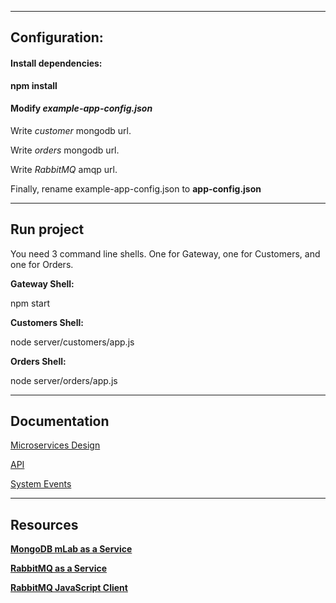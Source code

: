 

___
## Configuration:

#### Install dependencies:

**npm install**

#### Modify *example-app-config.json*

  Write *customer* mongodb url.
  
  Write *orders* mongodb url.
  
  Write *RabbitMQ* amqp url.
  
  Finally, rename example-app-config.json to **app-config.json**
  
___
## Run project

You need 3 command line shells. One for Gateway, one for Customers, and one for Orders.

**Gateway Shell:**

npm start

**Customers Shell:**

node server/customers/app.js

**Orders Shell:**

node server/orders/app.js

___ 
## Documentation

[Microservices Design](../blob/master/documentation/MicroservicesDesign.pdf)

[API](../blob/master/documentation/APIDocumentation.pdf)

[System Events](../blob/master/documentation/EventDocs.pdf)


___
## Resources

[**MongoDB mLab as a Service**](https://mlab.com/home)

[**RabbitMQ as a Service**](https://www.cloudamqp.com/)

[**RabbitMQ JavaScript Client**](https://www.rabbitmq.com/tutorials/tutorial-one-javascript.html)


